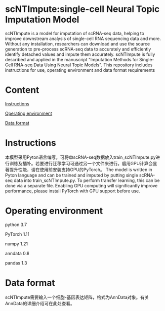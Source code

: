 # scNTImpute:single-cell Neural Topic Imputation Model
scNTImpute is a model for imputation of scRNA-seq data, helping to improve downstream analysis of single-cell RNA sequencing data and more. Without any installation, researchers can download and use the source generation to pre-process scRNA-seq data to accurately and efficiently identify detached values and impute them accurately. scNTImpute is fully described and applied in the manuscript "Imputation Methods for Single-Cell RNA-seq Data Using Neural Topic Models". This repository includes instructions for use, operating environment and data format requirements
# Content
[Instructions](#instructions)

[Operating environment](#operating-environment)

[Data format](#data-format)

# Instructions
本模型采用Pyton语言编写，可将单scRNA-seq数据放入train_scNTImpute.py进行训练及插补。若要进行迁移学习可通过另一个文件来进行。启用GPU计算会显著提升性能，请在使用前安装支持GPU的PyTorch。
The model is written in Pyton language and can be trained and imputed by putting single scRNA-seq data into train_scNTImpute.py. To perform transfer learning, this can be done via a separate file. Enabling GPU computing will significantly improve performance, please install PyTorch with GPU support before use.
# Operating environment
python 3.7

PyTorch 1.11

numpy 1.21

anndata 0.8

pandas 1.3

# Data format
scNTImpute需要输入一个细胞-基因表达矩阵，格式为AnnData对象。有关AnnData的详细介绍可在此处查看。
